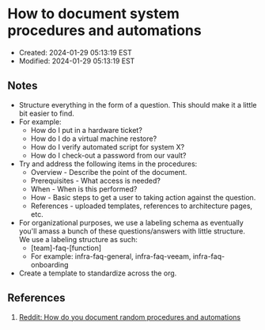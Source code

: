 # How to document system procedures and automations

- Created:  2024-01-29 05:13:19 EST
- Modified: 2024-01-29 05:13:19 EST

## Notes

- Structure everything in the form of a question. This should make it a little bit easier to find.
- For example:
  - How do I put in a hardware ticket?
  - How do I do a virtual machine restore?
  - How do I verify automated script for system X?
  - How do I check-out a password from our vault?
- Try and address the following items in the procedures:
  - Overview - Describe the point of the document.
  - Prerequisites - What access is needed?
  - When - When is this performed?
  - How - Basic steps to get a user to taking action against the question.
  - References - uploaded templates, references to architecture pages, etc.
- For organizational purposes, we use a labeling schema as eventually you'll amass a bunch of these questions/answers with little structure. We use a labeling structure as such:
  - [team]-faq-[function]
  - For example: infra-faq-general, infra-faq-veeam, infra-faq-onboarding
- Create a template to standardize across the org.

## References

1. [Reddit: How do you document random procedures and automations](https://www.reddit.com/r/sysadmin/comments/18923zp/how_do_you_document_random_procedures_and/kbofrtw/?context=3&share_id=25GDKXaWy3Ik-lAunQXNT)
